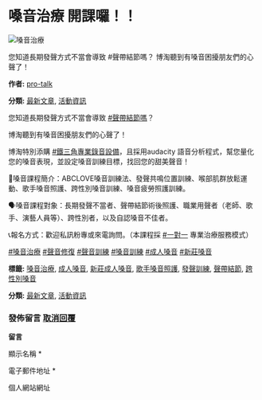 # 嗓音治療 開課囉！！

![嗓音治療](https://www.pro-talk.com.tw/wp-content/uploads/嗓音治療2_工作區域-1-2-scaled.jpg)

您知道長期發聲方式不當會導致 #聲帶結節嗎？ 博淘聽到有嗓音困擾朋友們的心聲了！

**作者:** [pro-talk](https://www.pro-talk.com.tw/author/pro-talk-com-tw/ "「pro-talk」的文章")

**分類:** [最新文章](https://www.pro-talk.com.tw/category/%e6%9c%80%e6%96%b0%e6%96%87%e7%ab%a0/), [活動資訊](https://www.pro-talk.com.tw/category/%e6%b4%bb%e5%8b%95%e8%b3%87%e8%a8%8a/)

您知道長期發聲方式不當會導致 [#聲帶結節嗎](https://www.facebook.com/hashtag/%E8%81%B2%E5%B8%B6%E7%B5%90%E7%AF%80%E5%97%8E?__eep__=6&__cft__[0]=AZUm0ke_Af2-4wLScRCN8ZydQ3L-qz5lRwveg2HJ_bVLzIOUQMxgZf9jKTfqGFrWuUee8u5704IkP8-DRDZdWhUqjZgRy_u91VENWR0wpbuL1sw_uv9jeGcpphWp0rYJjIjsBx1e78TbLUzTntKXGdiSFz-iN1DqwM62fKWdJkAEX2l-NJbLfiXdon0Ha-BZx_Q&__tn__=*NK-R)？

博淘聽到有嗓音困擾朋友們的心聲了！

博淘特別添購 [#鐵三角專業錄音設備](https://www.facebook.com/hashtag/%E9%90%B5%E4%B8%89%E8%A7%92%E5%B0%88%E6%A5%AD%E9%8C%84%E9%9F%B3%E8%A8%AD%E5%82%99?__eep__=6&__cft__[0]=AZUm0ke_Af2-4wLScRCN8ZydQ3L-qz5lRwveg2HJ_bVLzIOUQMxgZf9jKTfqGFrWuUee8u5704IkP8-DRDZdWhUqjZgRy_u91VENWR0wpbuL1sw_uv9jeGcpphWp0rYJjIjsBx1e78TbLUzTntKXGdiSFz-iN1DqwM62fKWdJkAEX2l-NJbLfiXdon0Ha-BZx_Q&__tn__=*NK-R)，且採用audacity 語音分析程式，幫您量化您的嗓音表現，並設定嗓音訓練目標，找回您的甜美聲音！

📢嗓音課程簡介：ABCLOVE嗓音訓練法、發聲共鳴位置訓練、喉部肌群放鬆運動、歌手嗓音照護、跨性別嗓音訓練、嗓音疲勞照護訓練。

🗣嗓音課程對象：長期發聲不當者、聲帶結節術後照護、職業用聲者（老師、歌手、演藝人員等）、跨性別者，以及自認嗓音不佳者。

📞報名方式：歡迎私訊粉專或來電詢問。（本課程採 [#一對一](https://www.facebook.com/hashtag/%E4%B8%80%E5%B0%8D%E4%B8%80?__eep__=6&__cft__[0]=AZUm0ke_Af2-4wLScRCN8ZydQ3L-qz5lRwveg2HJ_bVLzIOUQMxgZf9jKTfqGFrWuUee8u5704IkP8-DRDZdWhUqjZgRy_u91VENWR0wpbuL1sw_uv9jeGcpphWp0rYJjIjsBx1e78TbLUzTntKXGdiSFz-iN1DqwM62fKWdJkAEX2l-NJbLfiXdon0Ha-BZx_Q&__tn__=*NK-R) 專業治療服務模式）

[#嗓音治療](https://www.facebook.com/hashtag/%E5%97%93%E9%9F%B3%E6%B2%BB%E7%99%82?__eep__=6&__cft__[0]=AZUm0ke_Af2-4wLScRCN8ZydQ3L-qz5lRwveg2HJ_bVLzIOUQMxgZf9jKTfqGFrWuUee8u5704IkP8-DRDZdWhUqjZgRy_u91VENWR0wpbuL1sw_uv9jeGcpphWp0rYJjIjsBx1e78TbLUzTntKXGdiSFz-iN1DqwM62fKWdJkAEX2l-NJbLfiXdon0Ha-BZx_Q&__tn__=*NK-R) [#聲音修復](https://www.facebook.com/hashtag/%E8%81%B2%E9%9F%B3%E4%BF%AE%E5%BE%A9?__eep__=6&__cft__[0]=AZUm0ke_Af2-4wLScRCN8ZydQ3L-qz5lRwveg2HJ_bVLzIOUQMxgZf9jKTfqGFrWuUee8u5704IkP8-DRDZdWhUqjZgRy_u91VENWR0wpbuL1sw_uv9jeGcpphWp0rYJjIjsBx1e78TbLUzTntKXGdiSFz-iN1DqwM62fKWdJkAEX2l-NJbLfiXdon0Ha-BZx_Q&__tn__=*NK-R) [#聲音訓練](https://www.facebook.com/hashtag/%E8%81%B2%E9%9F%B3%E8%A8%93%E7%B7%B4?__eep__=6&__cft__[0]=AZUm0ke_Af2-4wLScRCN8ZydQ3L-qz5lRwveg2HJ_bVLzIOUQMxgZf9jKTfqGFrWuUee8u5704IkP8-DRDZdWhUqjZgRy_u91VENWR0wpbuL1sw_uv9jeGcpphWp0rYJjIjsBx1e78TbLUzTntKXGdiSFz-iN1DqwM62fKWdJkAEX2l-NJbLfiXdon0Ha-BZx_Q&__tn__=*NK-R) [#嗓音訓練](https://www.facebook.com/hashtag/%E5%97%93%E9%9F%B3%E8%A8%93%E7%B7%B4?__eep__=6&__cft__[0]=AZUm0ke_Af2-4wLScRCN8ZydQ3L-qz5lRwveg2HJ_bVLzIOUQMxgZf9jKTfqGFrWuUee8u5704IkP8-DRDZdWhUqjZgRy_u91VENWR0wpbuL1sw_uv9jeGcpphWp0rYJjIjsBx1e78TbLUzTntKXGdiSFz-iN1DqwM62fKWdJkAEX2l-NJbLfiXdon0Ha-BZx_Q&__tn__=*NK-R) [#成人嗓音](https://www.facebook.com/hashtag/%E6%88%90%E4%BA%BA%E5%97%93%E9%9F%B3?__eep__=6&__cft__[0]=AZUm0ke_Af2-4wLScRCN8ZydQ3L-qz5lRwveg2HJ_bVLzIOUQMxgZf9jKTfqGFrWuUee8u5704IkP8-DRDZdWhUqjZgRy_u91VENWR0wpbuL1sw_uv9jeGcpphWp0rYJjIjsBx1e78TbLUzTntKXGdiSFz-iN1DqwM62fKWdJkAEX2l-NJbLfiXdon0Ha-BZx_Q&__tn__=*NK-R) [#新莊嗓音](https://www.facebook.com/hashtag/%E6%96%B0%E8%8E%8A%E5%97%93%E9%9F%B3?__eep__=6&__cft__[0]=AZUm0ke_Af2-4wLScRCN8ZydQ3L-qz5lRwveg2HJ_bVLzIOUQMxgZf9jKTfqGFrWuUee8u5704IkP8-DRDZdWhUqjZgRy_u91VENWR0wpbuL1sw_uv9jeGcpphWp0rYJjIjsBx1e78TbLUzTntKXGdiSFz-iN1DqwM62fKWdJkAEX2l-NJbLfiXdon0Ha-BZx_Q&__tn__=*NK-R)

**標籤:** [嗓音治療](https://www.pro-talk.com.tw/tag/%e5%97%93%e9%9f%b3%e6%b2%bb%e7%99%82/), [成人嗓音](https://www.pro-talk.com.tw/tag/%e6%88%90%e4%ba%ba%e5%97%93%e9%9f%b3/), [新莊成人嗓音](https://www.pro-talk.com.tw/tag/%e6%96%b0%e8%8e%8a%e6%88%90%e4%ba%ba%e5%97%93%e9%9f%b3/), [歌手嗓音照護](https://www.pro-talk.com.tw/tag/%e6%ad%8c%e6%89%8b%e5%97%93%e9%9f%b3%e7%85%a7%e8%ad%b7/), [發聲訓練](https://www.pro-talk.com.tw/tag/%e7%99%bc%e8%81%b2%e8%a8%93%e7%b7%b4/), [聲帶結節](https://www.pro-talk.com.tw/tag/%e8%81%b2%e5%b8%b6%e7%b5%90%e7%af%80/), [跨性別嗓音](https://www.pro-talk.com.tw/tag/%e8%b7%a8%e6%80%a7%e5%88%a5%e5%97%93%e9%9f%b3/)

**分類:** [最新文章](https://www.pro-talk.com.tw/category/%e6%9c%80%e6%96%b0%e6%96%87%e7%ab%a0/), [活動資訊](https://www.pro-talk.com.tw/category/%e6%b4%bb%e5%8b%95%e8%b3%87%e8%a8%8a/)

### 發佈留言 [取消回覆](/%E5%97%93%E9%9F%B3%E6%B2%BB%E7%99%82-%E9%96%8B%E8%AA%B2%E5%9B%89%EF%BC%81%EF%BC%81/#respond)

**留言**

顯示名稱 \*

電子郵件地址 \*

個人網站網址